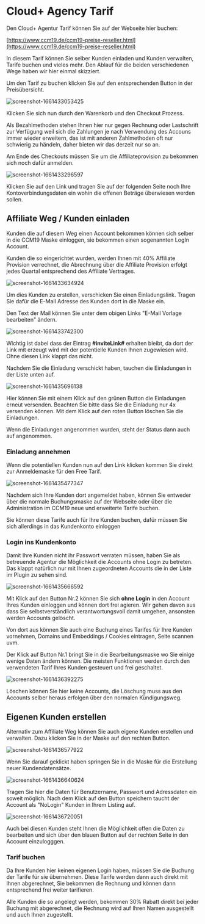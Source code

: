 # Cloud+ Agency Tarif

Den Cloud+ Agentur Tarif können Sie auf der Webseite hier buchen: 

[https://www.ccm19.de/ccm19-preise-reseller.html](https://www.ccm19.de/ccm19-preise-reseller.html)

In diesem Tarif können Sie selber Kunden einladen und Kunden verwalten, Tarife buchen und vieles mehr. Den Ablauf für die beiden verschiedenen Wege haben wir hier einmal skizziert.

Um den Tarif zu buchen klicken Sie auf den entsprechenden Button in der Preisübersicht.

![screenshot-1661433053425](../assets/screenshot-1661433053425.jpg)



Klicken Sie sich nun durch den Warenkorb und den Checkout Prozess.

Als Bezahlmethoden stehen Ihnen hier nur gegen Rechnung oder Lastschrift zur Verfügung weil sich die Zahlungen je nach Verwendung des Accouns immer wieder erweitern, das ist mit anderen Zahlmethoden oft nur schwierig zu händeln, daher bieten wir das derzeit nur so an.

 Am Ende des Checkouts müssen Sie um die Affiliateprovision zu bekommen sich noch dafür anmelden.

![screenshot-1661433296597](../assets/screenshot-1661433296597.jpg)

Klicken Sie auf den Link und tragen Sie auf der folgenden Seite noch Ihre Kontoverbindungsdaten ein wohin die offenen Beträge überwiesen werden sollen.



## Affiliate Weg / Kunden einladen

Kunden die auf diesem Weg einen Account bekommen können sich selber in die CCM19 Maske einloggen, sie bekommen einen sogenannten LogIn Account.

Kunden die so eingerichtet wurden, werden Ihnen mit 40% Affiliate Provision verrechnet, die Abrechnung über die Affiliate Provision erfolgt jedes Quartal entsprechend des Affiliate Vertrages.

![screenshot-1661433634924](../assets/screenshot-1661433634924.jpg)

Um dies Kunden zu erstellen, verschicken Sie einen Einladungslink. Tragen Sie dafür die E-Mail Adresse des Kunden dort in die Maske ein. 

Den Text der Mail können Sie unter dem obigen Links "E-Mail Vorlage bearbeiten" ändern.

![screenshot-1661433742300](../assets/screenshot-1661433742300.jpg)

Wichtig ist dabei dass der Eintrag **#inviteLink#** erhalten bleibt, da dort der Link mit erzeugt wird mit der potentielle Kunden Ihnen zugewiesen wird. Ohne diesen Link klappt das nicht.

Nachdem Sie die Einladung verschickt haben, tauchen die Einladungen in der Liste unten auf.

![screenshot-1661435696138](../assets/screenshot-1661435696138.jpg)

Hier können Sie mit einem Klick auf den grünen Button die Einladungen erneut versenden. Beachten Sie bitte dass Sie die Einladung nur 4x versenden können. Mit dem Klick auf den roten Button löschen Sie die Einladungen.

Wenn die Einladungen angenommen wurden, steht der Status dann auch auf angenommen.

### Einladung annehmen

Wenn die potentiellen Kunden nun auf den Link klicken kommen Sie direkt zur Anmeldemaske für den Free Tarif.

![screenshot-1661435477347](../assets/screenshot-1661435477347.jpg)



Nachdem sich Ihre Kunden dort angemeldet haben, können Sie entweder über die normale Buchungsmaske auf der Webseite oder über die Administration im CCM19 neue und erweiterte Tarife buchen. 

Sie können diese Tarife auch für Ihre Kunden buchen, dafür müssen Sie sich allerdings in das Kundenkonto einloggen

### Login ins Kundenkonto

Damit Ihre Kunden nicht ihr Passwort verraten müssen, haben Sie als betreuende Agentur die Möglichkeit die Accounts ohne Login zu betreten. Das klappt natürlich nur mit Ihnen zugeordneten Accounts die in der Liste im Plugin zu sehen sind.

![screenshot-1661435666592](../assets/screenshot-1661435666592.jpg)



Mit Klick auf den Button Nr.2 können Sie sich **ohne Login** in den Account Ihres Kunden einloggen und können dort frei agieren. Wir gehen davon aus dass Sie selbstverständlich verantwortungsvoll damit umgehen, ansonsten  werden Accounts gelöscht.

Von dort aus können Sie auch eine Buchung eines Tarifes für Ihre Kunden vornehmen, Domains und Embeddings / Cookies eintragen, Seite scannen uvm.

Der Klick auf Button Nr.1 bringt Sie in die Bearbeitungsmaske wo Sie einige wenige Daten ändern können. Die meisten Funktionen werden durch den verwendeten Tarif Ihres Kunden gesteuert und frei geschaltet.

![screenshot-1661436392275](../assets/screenshot-1661436392275.jpg)



Löschen können Sie hier keine Accounts, die Löschung muss aus den Accounts selber heraus erfolgen über den normalen Kündigungsweg.



## Eigenen Kunden erstellen

Alternativ zum Affiliate Weg können Sie auch eigene Kunden erstellen und verwalten. Dazu klicken Sie in der Maske auf den rechten Button.



![screenshot-1661436577922](../assets/screenshot-1661436577922.jpg)



Wenn Sie darauf geklickt haben springen Sie in die Maske für die Erstellung neuer Kundendatensätze.

![screenshot-1661436640624](../assets/screenshot-1661436640624.jpg)

Tragen Sie hier die Daten für Benutzername, Passwort und Adressdaten ein soweit möglich. Nach dem Klick auf den Button speichern taucht der Account als "NoLogin" Kunden in Ihrem Listing auf.

![screenshot-1661436720051](../assets/screenshot-1661436720051.jpg)



Auch bei diesen Kunden steht Ihnen die Möglichkeit offen die Daten zu bearbeiten und sich über den blauen Button auf der rechten Seite in den Account einzulogggen.

### Tarif buchen

Da Ihre Kunden hier keinen eigenen Login haben, müssen Sie die Buchung der Tarife für sie übernehmen. Diese Tarife werden dann auch direkt mit Ihnen abgerechnet, Sie bekommen die Rechnung und können dann entsprechend frei weiter tarifieren.

Alle Kunden die so angelegt werden, bekommen 30% Rabatt direkt bei jeder Buchung mit abgerechnet, die Rechnung wird auf Ihren Namen ausgestellt und auch Ihnen zugestellt.



